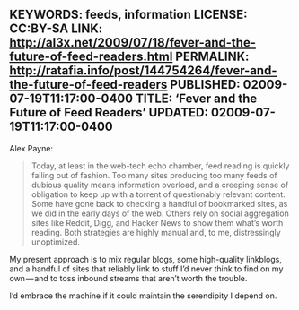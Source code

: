 KEYWORDS: feeds, information
LICENSE: CC:BY-SA
LINK: http://al3x.net/2009/07/18/fever-and-the-future-of-feed-readers.html
PERMALINK: http://ratafia.info/post/144754264/fever-and-the-future-of-feed-readers
PUBLISHED: 02009-07-19T11:17:00-0400
TITLE: ‘Fever and the Future of Feed Readers’
UPDATED: 02009-07-19T11:17:00-0400
--
<span class='person'>Alex Payne</span>:

> Today, at least in the web-tech echo chamber, feed reading is quickly falling
> out of fashion. Too many sites producing too many feeds of dubious quality
> means information overload, and a creeping sense of obligation to keep up
> with a torrent of questionably relevant content. Some have gone back to
> checking a handful of bookmarked sites, as we did in the early days of the
> web. Others rely on social aggregation sites like Reddit, Digg, and Hacker
> News to show them what’s worth reading. Both strategies are highly manual
> and, to me, distressingly unoptimized.

My present approach is to mix regular blogs, some high-quality linkblogs, and a
handful of sites that reliably link to stuff I’d never think to find on my
own — and to toss inbound streams that aren’t worth the trouble.

I’d embrace the machine if it could maintain the serendipity I depend on.

